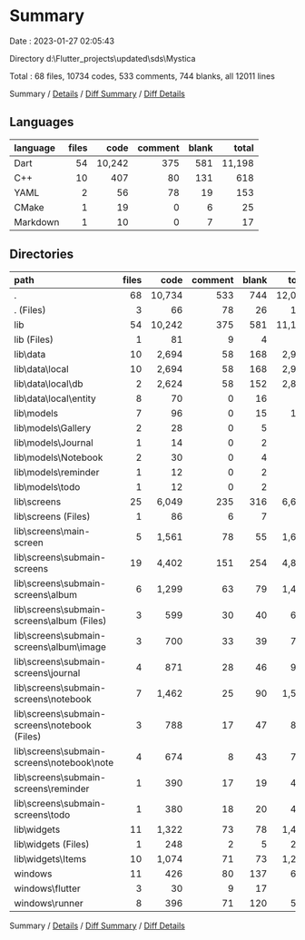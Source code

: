 # Summary

Date : 2023-01-27 02:05:43

Directory d:\\Flutter_projects\\updated\\sds\\Mystica

Total : 68 files,  10734 codes, 533 comments, 744 blanks, all 12011 lines

Summary / [Details](details.md) / [Diff Summary](diff.md) / [Diff Details](diff-details.md)

## Languages
| language | files | code | comment | blank | total |
| :--- | ---: | ---: | ---: | ---: | ---: |
| Dart | 54 | 10,242 | 375 | 581 | 11,198 |
| C++ | 10 | 407 | 80 | 131 | 618 |
| YAML | 2 | 56 | 78 | 19 | 153 |
| CMake | 1 | 19 | 0 | 6 | 25 |
| Markdown | 1 | 10 | 0 | 7 | 17 |

## Directories
| path | files | code | comment | blank | total |
| :--- | ---: | ---: | ---: | ---: | ---: |
| . | 68 | 10,734 | 533 | 744 | 12,011 |
| . (Files) | 3 | 66 | 78 | 26 | 170 |
| lib | 54 | 10,242 | 375 | 581 | 11,198 |
| lib (Files) | 1 | 81 | 9 | 4 | 94 |
| lib\\data | 10 | 2,694 | 58 | 168 | 2,920 |
| lib\\data\\local | 10 | 2,694 | 58 | 168 | 2,920 |
| lib\\data\\local\\db | 2 | 2,624 | 58 | 152 | 2,834 |
| lib\\data\\local\\entity | 8 | 70 | 0 | 16 | 86 |
| lib\\models | 7 | 96 | 0 | 15 | 111 |
| lib\\models\\Gallery | 2 | 28 | 0 | 5 | 33 |
| lib\\models\\Journal | 1 | 14 | 0 | 2 | 16 |
| lib\\models\\Notebook | 2 | 30 | 0 | 4 | 34 |
| lib\\models\\reminder | 1 | 12 | 0 | 2 | 14 |
| lib\\models\\todo | 1 | 12 | 0 | 2 | 14 |
| lib\\screens | 25 | 6,049 | 235 | 316 | 6,600 |
| lib\\screens (Files) | 1 | 86 | 6 | 7 | 99 |
| lib\\screens\\main-screen | 5 | 1,561 | 78 | 55 | 1,694 |
| lib\\screens\\submain-screens | 19 | 4,402 | 151 | 254 | 4,807 |
| lib\\screens\\submain-screens\\album | 6 | 1,299 | 63 | 79 | 1,441 |
| lib\\screens\\submain-screens\\album (Files) | 3 | 599 | 30 | 40 | 669 |
| lib\\screens\\submain-screens\\album\\image | 3 | 700 | 33 | 39 | 772 |
| lib\\screens\\submain-screens\\journal | 4 | 871 | 28 | 46 | 945 |
| lib\\screens\\submain-screens\\notebook | 7 | 1,462 | 25 | 90 | 1,577 |
| lib\\screens\\submain-screens\\notebook (Files) | 3 | 788 | 17 | 47 | 852 |
| lib\\screens\\submain-screens\\notebook\\note | 4 | 674 | 8 | 43 | 725 |
| lib\\screens\\submain-screens\\reminder | 1 | 390 | 17 | 19 | 426 |
| lib\\screens\\submain-screens\\todo | 1 | 380 | 18 | 20 | 418 |
| lib\\widgets | 11 | 1,322 | 73 | 78 | 1,473 |
| lib\\widgets (Files) | 1 | 248 | 2 | 5 | 255 |
| lib\\widgets\\Items | 10 | 1,074 | 71 | 73 | 1,218 |
| windows | 11 | 426 | 80 | 137 | 643 |
| windows\\flutter | 3 | 30 | 9 | 17 | 56 |
| windows\\runner | 8 | 396 | 71 | 120 | 587 |

Summary / [Details](details.md) / [Diff Summary](diff.md) / [Diff Details](diff-details.md)